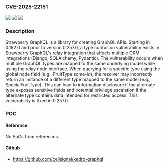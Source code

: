 ### [CVE-2025-22151](https://cve.mitre.org/cgi-bin/cvename.cgi?name=CVE-2025-22151)
![](https://img.shields.io/static/v1?label=Product&message=strawberry&color=blue)
![](https://img.shields.io/static/v1?label=Version&message=%3D%20%3E%3D%200.182.0%2C%20%3C%200.257.0%20&color=brighgreen)
![](https://img.shields.io/static/v1?label=Vulnerability&message=CWE-843%3A%20Access%20of%20Resource%20Using%20Incompatible%20Type%20('Type%20Confusion')&color=brighgreen)

### Description

Strawberry GraphQL is a library for creating GraphQL APIs. Starting in 0.182.0 and prior to version 0.257.0, a type confusion vulnerability exists in Strawberry GraphQL's relay integration that affects multiple ORM integrations (Django, SQLAlchemy, Pydantic). The vulnerability occurs when multiple GraphQL types are mapped to the same underlying model while using the relay node interface. When querying for a specific type using the global node field (e.g., FruitType:some-id), the resolver may incorrectly return an instance of a different type mapped to the same model (e.g., SpecialFruitType). This can lead to information disclosure if the alternate type exposes sensitive fields and potential privilege escalation if the alternate type contains data intended for restricted access. This vulnerability is fixed in 0.257.0.

### POC

#### Reference
No PoCs from references.

#### Github
- https://github.com/cellsignal/kedro-graphql

